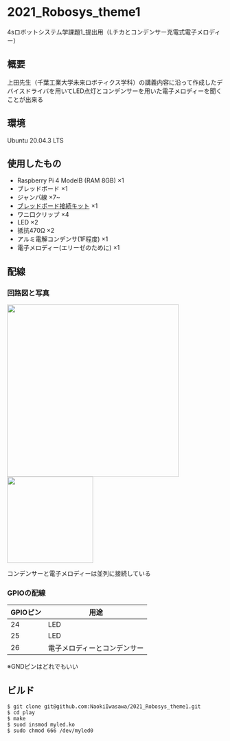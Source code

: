 # 2021_Robosys_theme1
4sロボットシステム学課題1_提出用（Lチカとコンデンサー充電式電子メロディー）

## 概要
上田先生（千葉工業大学未来ロボティクス学科）の講義内容に沿って作成したデバイスドライバを用いてLED点灯とコンデンサーを用いた電子メロディーを聞くことが出来る

## 環境
Ubuntu 20.04.3 LTS

## 使用したもの
- Raspberry Pi 4 ModelB (RAM 8GB)   ×1
- ブレッドボード    ×1
- ジャンパ線    ×7~
- [ブレッドボード接続キット](https://akizukidenshi.com/catalog/g/gK-08892/) ×1
- ワニ口クリップ    ×4
- LED   ×2
- 抵抗470Ω  ×2
- アルミ電解コンデンサ(1F程度)  ×1
- 電子メロディー(エリーゼのために)    ×1

## 配線

### 回路図と写真
<img src="https://user-images.githubusercontent.com/71487827/146857595-0ae24c5e-f8c2-474d-bd46-f3117f71920e.png" width=400><img src="https://user-images.githubusercontent.com/71487827/146858374-380a1a2f-d637-475f-8193-f37f0e6e8efe.JPG" width=200>

コンデンサーと電子メロディーは並列に接続している

### GPIOの配線
|GPIOピン|用途|
|---|---|
|24|LED|
|25|LED|
|26|電子メロディーとコンデンサー|

※GNDピンはどれでもいい

## ビルド
```
$ git clone git@github.com:NaokiIwasawa/2021_Robosys_theme1.git
$ cd play
$ make
$ suod insmod myled.ko
$ sudo chmod 666 /dev/myled0
```

